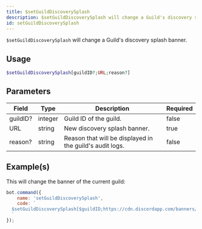 ```yaml
---
title: $setGuildDiscoverySplash
description: $setGuildDiscoverySplash will change a Guild's discovery splash banner.
id: setGuildDiscoverySplash
---
```


`$setGuildDiscoverySplash` will change a Guild's discovery splash banner.

## Usage

```php
$setGuildDiscoverySplash[guildID?;URL;reason?]
```

## Parameters

| Field    | Type    | Description                                              | Required |
|----------|---------|----------------------------------------------------------|----------|
| guildID? | integer | Guild ID of the guild.                                   | false    |
| URL      | string  | New discovery splash banner.                             | true     |
| reason?  | string  | Reason that will be displayed in the guild's audit logs. | false    |

## Example(s)

This will change the banner of the current guild:

```javascript
bot.command({
    name: 'setGuildDiscoverySplash',
    code: `
  $setGuildDiscoverySplash[$guildID;https://cdn.discordapp.com/banners/773352845738115102/b2b27d0915a838e8b4f68b180d1901ad.webp;Example!]
  `
});
```